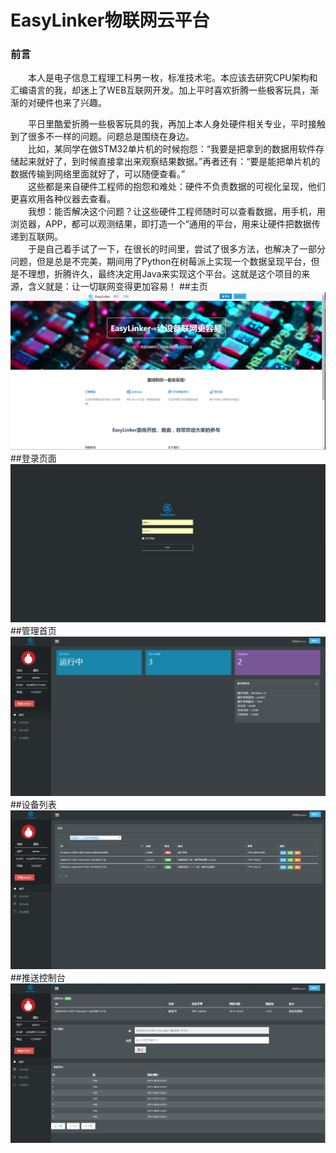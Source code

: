 # EasyLinker物联网云平台
### 前言  

&emsp;&emsp;本人是电子信息工程理工科男一枚，标准技术宅。本应该去研究CPU架构和汇编语言的我，却迷上了WEB互联网开发。加上平时喜欢折腾一些极客玩具，渐渐的对硬件也来了兴趣。
  
  &emsp;&emsp;平日里酷爱折腾一些极客玩具的我，再加上本人身处硬件相关专业，平时接触到了很多不一样的问题。问题总是围绕在身边。  
  &emsp;&emsp;比如，某同学在做STM32单片机的时候抱怨：“我要是把拿到的数据用软件存储起来就好了，到时候直接拿出来观察结果数据。”再者还有：“要是能把单片机的数据传输到网络里面就好了，可以随便查看。”  
  &emsp;&emsp;这些都是来自硬件工程师的抱怨和难处：硬件不负责数据的可视化呈现，他们更喜欢用各种仪器去查看。  
  &emsp;&emsp;我想：能否解决这个问题？让这些硬件工程师随时可以查看数据，用手机，用浏览器，APP，都可以观测结果，即打造一个“通用的平台，用来让硬件把数据传递到互联网。  
  &emsp;&emsp;于是自己着手试了一下，在很长的时间里，尝试了很多方法，也解决了一部分问题，但是总是不完美，期间用了Python在树莓派上实现一个数据呈现平台，但是不理想，折腾许久，最终决定用Java来实现这个平台。这就是这个项目的来源，含义就是：让一切联网变得更加容易！
##主页
![](screenshot/1.png)
##登录页面
![](screenshot/2.png)
##管理首页
![](screenshot/3.png)
##设备列表
![](screenshot/4.png)
##推送控制台
![](screenshot/5.png)
  

